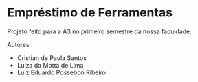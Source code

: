 # Empréstimo de Ferramentas

Projeto feito para a A3 no primeiro semestre da nossa faculdade.

Autores
- Cristian de Paula Santos
- Luiza da Motta de Lima
- Luiz Eduardo Possebon Ribeiro
